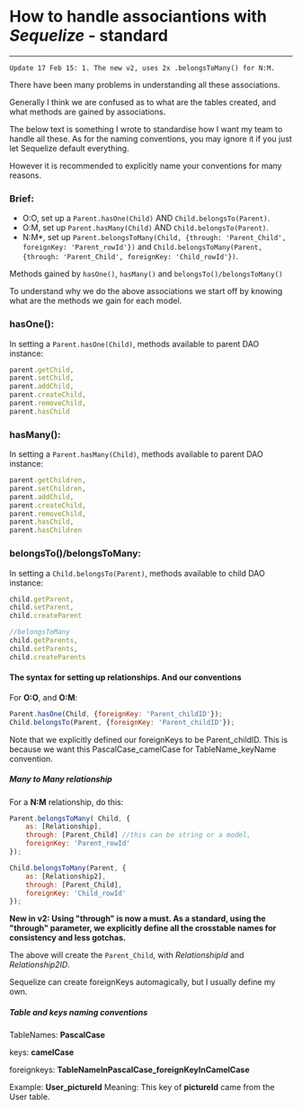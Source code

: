 # How to handle associantions with _Sequelize_ - standard 
--------------------------------------------------------------
`Update 17 Feb 15: 1. The new v2, uses 2x .belongsToMany() for N:M.`

There have been many problems in understanding all these associations.

Generally I think we are confused as to what are the tables created, and what methods are gained by associations.

The below text is something I wrote to standardise how I want my team to handle all these. As for the naming conventions, you may ignore it if you just let Sequelize default everything.

However it is recommended to explicitly name your conventions for many reasons.

### Brief:

* O:O, set up a `Parent.hasOne(Child)` AND `Child.belongsTo(Parent)`.
* O:M, set up `Parent.hasMany(Child)` AND `Child.belongsTo(Parent)`.
* N:M*, set up `Parent.belongsToMany(Child, {through: 'Parent_Child', foreignKey: 'Parent_rowId'})` and `Child.belongsToMany(Parent, {through: 'Parent_Child', foreignKey: 'Child_rowId'})`.

Methods gained by `hasOne()`, `hasMany()` and `belongsTo()/belongsToMany()`

To understand why we do the above associations we start off by knowing what are the methods we gain for each model.

### hasOne():

In setting a `Parent.hasOne(Child)`, methods available to parent DAO instance:

``` javascript
parent.getChild,
parent.setChild,
parent.addChild,
parent.createChild,
parent.removeChild,
parent.hasChild
```

### hasMany():

In setting a `Parent.hasMany(Child)`, methods available to parent DAO instance:

``` javascript
parent.getChildren,
parent.setChildren,
parent.addChild,
parent.createChild,
parent.removeChild,
parent.hasChild,
parent.hasChildren
```

### belongsTo()/belongsToMany:

In setting a `Child.belongsTo(Parent)`, methods available to child DAO instance:

``` javascript
child.getParent,
child.setParent,
child.createParent

//belongsToMany
child.getParents,
child.setParents,
child.createParents
``` 

#### The syntax for setting up relationships. And our conventions

For **O:O**, and **O:M**:

``` javascript
Parent.hasOne(Child, {foreignKey: 'Parent_childID'});
Child.belongsTo(Parent, {foreignKey: 'Parent_childID'});
``` 

Note that we explicitly defined our foreignKeys to be Parent_childID. This is because we want this PascalCase_camelCase for TableName_keyName convention.

##### Many to Many relationship

For a **N:M** relationship, do this:

``` javascript
Parent.belongsToMany( Child, {
    as: [Relationship],
    through: [Parent_Child] //this can be string or a model,
    foreignKey: 'Parent_rowId'
});

Child.belongsToMany(Parent, {
    as: [Relationship2],
    through: [Parent_Child],
    foreignKey: 'Child_rowId'
});
``` 
**New in v2: Using "through" is now a must. As a standard, using the "through" parameter, we explicitly define all the crosstable names for consistency and less gotchas.**

The above will create the `Parent_Child`, with _RelationshipId_ and _Relationship2ID_.

Sequelize can create foreignKeys automagically, but I usually define my own.

##### Table and keys naming conventions

TableNames: **PascalCase**

keys: **camelCase**

foreignkeys: **TableNameInPascalCase_foreignKeyInCamelCase**

Example: **User_pictureId** Meaning: This key of **pictureId** came from the User table.